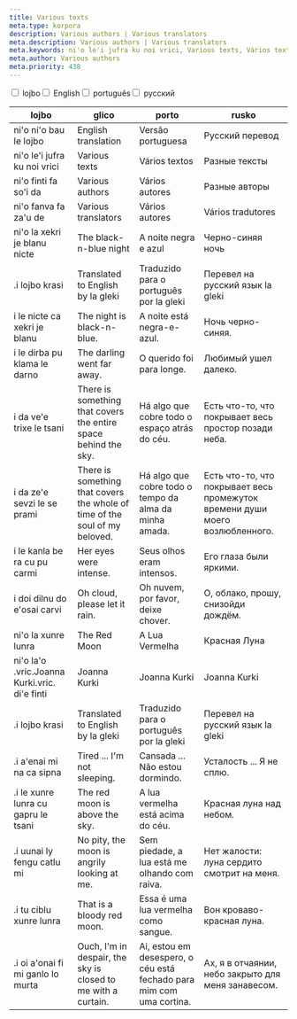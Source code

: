 ```yaml
---
title: Various texts
meta.type: korpora
description: Various authors | Various translators
meta.description: Various authors | Various translators
meta.keywords: ni'o le'i jufra ku noi vrici, Various texts, Vários textos, Разные тексты
meta.author: Various authors
meta.priority: 438
---
```


<div class="w-full">
  <input
    type="checkbox"
    id="hide-column-lojbo"
    class="hide-column-checkbox-lojbo"
  />
  <label
    for="hide-column-lojbo"
    class="hide-column-button-lojbo float-left drop-shadow bg-teal-100 hover:bg-teal-600 focus:bg-teal-600 text-gray-900 hover:text-white font-bold leading-normal select-none py-2 px-4"
    >lojbo</label
  ><input
    type="checkbox"
    id="hide-column-glico"
    class="hide-column-checkbox-glico"
  />
  <label
    for="hide-column-glico"
    class="hide-column-button-glico float-left drop-shadow bg-teal-100 hover:bg-teal-600 focus:bg-teal-600 text-gray-900 hover:text-white font-bold leading-normal select-none py-2 px-4"
    >English</label
  ><input
    type="checkbox"
    id="hide-column-porto"
    class="hide-column-checkbox-porto"
  />
  <label
    for="hide-column-porto"
    class="hide-column-button-porto float-left drop-shadow bg-teal-100 hover:bg-teal-600 focus:bg-teal-600 text-gray-900 hover:text-white font-bold leading-normal select-none py-2 px-4"
    >português</label
  ><input
    type="checkbox"
    id="hide-column-rusko"
    class="hide-column-checkbox-rusko"
  />
  <label
    for="hide-column-rusko"
    class="hide-column-button-rusko float-left drop-shadow bg-teal-100 hover:bg-teal-600 focus:bg-teal-600 text-gray-900 hover:text-white font-bold leading-normal select-none py-2 px-4"
    >русский</label
  >
  <div class="clear-both" />
  <div class="w-full overflow-x-auto">
    <table
      class="mt-2 table-fixed max-w-full border font-light text-left text-sm"
    >
      <thead class="border-b italic">
        <tr>
          <th scope="col" class="w-40 p-2 column-class-lojbo">lojbo</th>
          <th scope="col" class="w-40 p-2 column-class-glico">glico</th>
          <th scope="col" class="w-40 p-2 column-class-porto">porto</th>
          <th scope="col" class="w-40 p-2 column-class-rusko">rusko</th>
        </tr>
      </thead>
      <tbody>
        <tr
          class="border-b transition duration-300 ease-in-out hover:bg-neutral-100 dark:hover:bg-neutral-100"
        >
          <td class="font-bold text-left align-text-top p-2 column-class-lojbo">
            ni&#039;o ni&#039;o bau le lojbo
          </td>
          <td class="font-bold text-left align-text-top p-2 column-class-glico">
            English translation
          </td>
          <td class="font-bold text-left align-text-top p-2 column-class-porto">
            Versão portuguesa
          </td>
          <td class="font-bold text-left align-text-top p-2 column-class-rusko">
            Русский перевод
          </td>
        </tr>
        <tr
          class="border-b transition duration-300 ease-in-out hover:bg-neutral-100 dark:hover:bg-neutral-100"
        >
          <td
            class="italic text-gray-500 text-left align-text-top p-2 column-class-lojbo"
          >
            ni&#039;o le&#039;i jufra ku noi vrici
          </td>
          <td
            class="italic text-gray-500 text-left align-text-top p-2 column-class-glico"
          >
            Various texts
          </td>
          <td
            class="italic text-gray-500 text-left align-text-top p-2 column-class-porto"
          >
            Vários textos
          </td>
          <td
            class="italic text-gray-500 text-left align-text-top p-2 column-class-rusko"
          >
            Разные тексты
          </td>
        </tr>
        <tr
          class="border-b transition duration-300 ease-in-out hover:bg-neutral-100 dark:hover:bg-neutral-100"
        >
          <td
            class="italic text-gray-500 text-left align-text-top p-2 column-class-lojbo"
          >
            ni&#039;o finti fa so&#039;i da
          </td>
          <td
            class="italic text-gray-500 text-left align-text-top p-2 column-class-glico"
          >
            Various authors
          </td>
          <td
            class="italic text-gray-500 text-left align-text-top p-2 column-class-porto"
          >
            Vários autores
          </td>
          <td
            class="italic text-gray-500 text-left align-text-top p-2 column-class-rusko"
          >
            Разные авторы
          </td>
        </tr>
        <tr
          class="border-b transition duration-300 ease-in-out hover:bg-neutral-100 dark:hover:bg-neutral-100"
        >
          <td
            class="italic text-gray-500 text-left align-text-top p-2 column-class-lojbo"
          >
            ni&#039;o fanva fa za&#039;u de
          </td>
          <td
            class="italic text-gray-500 text-left align-text-top p-2 column-class-glico"
          >
            Various translators
          </td>
          <td
            class="italic text-gray-500 text-left align-text-top p-2 column-class-porto"
          >
            Vários autores
          </td>
          <td
            class="italic text-gray-500 text-left align-text-top p-2 column-class-rusko"
          >
            Vários tradutores
          </td>
        </tr>
        <tr
          class="border-b transition duration-300 ease-in-out hover:bg-neutral-100 dark:hover:bg-neutral-100"
        >
          <td
            class="italic text-gray-500 text-left align-text-top p-2 column-class-lojbo"
          >
            ni&#039;o la xekri je blanu nicte
          </td>
          <td
            class="italic text-gray-500 text-left align-text-top p-2 column-class-glico"
          >
            The black-n-blue night
          </td>
          <td
            class="italic text-gray-500 text-left align-text-top p-2 column-class-porto"
          >
            A noite negra e azul
          </td>
          <td
            class="italic text-gray-500 text-left align-text-top p-2 column-class-rusko"
          >
            Черно-синяя ночь
          </td>
        </tr>
        <tr
          class="border-b transition duration-300 ease-in-out hover:bg-neutral-100 dark:hover:bg-neutral-100"
        >
          <td class="text-left align-text-top p-2 column-class-lojbo">
            .i lojbo krasi
          </td>
          <td class="text-left align-text-top p-2 column-class-glico">
            Translated to English by la gleki
          </td>
          <td class="text-left align-text-top p-2 column-class-porto">
            Traduzido para o português por la gleki
          </td>
          <td class="text-left align-text-top p-2 column-class-rusko">
            Перевел на русский язык la gleki
          </td>
        </tr>
        <tr
          class="border-b transition duration-300 ease-in-out hover:bg-neutral-100 dark:hover:bg-neutral-100"
        >
          <td class="text-left align-text-top p-2 column-class-lojbo">
            i le nicte ca xekri je blanu
          </td>
          <td class="text-left align-text-top p-2 column-class-glico">
            The night is black-n-blue.
          </td>
          <td class="text-left align-text-top p-2 column-class-porto">
            A noite está negra-e-azul.
          </td>
          <td class="text-left align-text-top p-2 column-class-rusko">
            Ночь черно-синяя.
          </td>
        </tr>
        <tr
          class="border-b transition duration-300 ease-in-out hover:bg-neutral-100 dark:hover:bg-neutral-100"
        >
          <td class="text-left align-text-top p-2 column-class-lojbo">
            i le dirba pu klama le darno
          </td>
          <td class="text-left align-text-top p-2 column-class-glico">
            The darling went far away.
          </td>
          <td class="text-left align-text-top p-2 column-class-porto">
            O querido foi para longe.
          </td>
          <td class="text-left align-text-top p-2 column-class-rusko">
            Любимый ушел далеко.
          </td>
        </tr>
        <tr
          class="border-b transition duration-300 ease-in-out hover:bg-neutral-100 dark:hover:bg-neutral-100"
        >
          <td class="text-left align-text-top p-2 column-class-lojbo">
            i da ve&#039;e trixe le tsani
          </td>
          <td class="text-left align-text-top p-2 column-class-glico">
            There is something that covers the entire space behind the sky.
          </td>
          <td class="text-left align-text-top p-2 column-class-porto">
            Há algo que cobre todo o espaço atrás do céu.
          </td>
          <td class="text-left align-text-top p-2 column-class-rusko">
            Есть что-то, что покрывает весь простор позади неба.
          </td>
        </tr>
        <tr
          class="border-b transition duration-300 ease-in-out hover:bg-neutral-100 dark:hover:bg-neutral-100"
        >
          <td class="text-left align-text-top p-2 column-class-lojbo">
            i da ze&#039;e sevzi le se prami
          </td>
          <td class="text-left align-text-top p-2 column-class-glico">
            There is something that covers the whole of time of the soul of my
            beloved.
          </td>
          <td class="text-left align-text-top p-2 column-class-porto">
            Há algo que cobre todo o tempo da alma da minha amada.
          </td>
          <td class="text-left align-text-top p-2 column-class-rusko">
            Есть что-то, что покрывает весь промежуток времени души моего
            возлюбленного.
          </td>
        </tr>
        <tr
          class="border-b transition duration-300 ease-in-out hover:bg-neutral-100 dark:hover:bg-neutral-100"
        >
          <td class="text-left align-text-top p-2 column-class-lojbo">
            i le kanla be ra cu pu carmi
          </td>
          <td class="text-left align-text-top p-2 column-class-glico">
            Her eyes were intense.
          </td>
          <td class="text-left align-text-top p-2 column-class-porto">
            Seus olhos eram intensos.
          </td>
          <td class="text-left align-text-top p-2 column-class-rusko">
            Его глаза были яркими.
          </td>
        </tr>
        <tr
          class="border-b transition duration-300 ease-in-out hover:bg-neutral-100 dark:hover:bg-neutral-100"
        >
          <td class="text-left align-text-top p-2 column-class-lojbo">
            i doi dilnu do e&#039;osai carvi
          </td>
          <td class="text-left align-text-top p-2 column-class-glico">
            Oh cloud, please let it rain.
          </td>
          <td class="text-left align-text-top p-2 column-class-porto">
            Oh nuvem, por favor, deixe chover.
          </td>
          <td class="text-left align-text-top p-2 column-class-rusko">
            О, облако, прошу, снизойди дождём.
          </td>
        </tr>
        <tr
          class="border-b transition duration-300 ease-in-out hover:bg-neutral-100 dark:hover:bg-neutral-100"
        >
          <td
            class="italic text-gray-500 text-left align-text-top p-2 column-class-lojbo"
          >
            ni&#039;o la xunre lunra
          </td>
          <td
            class="italic text-gray-500 text-left align-text-top p-2 column-class-glico"
          >
            The Red Moon
          </td>
          <td
            class="italic text-gray-500 text-left align-text-top p-2 column-class-porto"
          >
            A Lua Vermelha
          </td>
          <td
            class="italic text-gray-500 text-left align-text-top p-2 column-class-rusko"
          >
            Красная Луна
          </td>
        </tr>
        <tr
          class="border-b transition duration-300 ease-in-out hover:bg-neutral-100 dark:hover:bg-neutral-100"
        >
          <td class="text-left align-text-top p-2 column-class-lojbo">
            ni&#039;o la&#039;o .vric.Joanna Kurki.vric. di&#039;e finti
          </td>
          <td class="text-left align-text-top p-2 column-class-glico">
            Joanna Kurki
          </td>
          <td class="text-left align-text-top p-2 column-class-porto">
            Joanna Kurki
          </td>
          <td class="text-left align-text-top p-2 column-class-rusko">
            Joanna Kurki
          </td>
        </tr>
        <tr
          class="border-b transition duration-300 ease-in-out hover:bg-neutral-100 dark:hover:bg-neutral-100"
        >
          <td class="text-left align-text-top p-2 column-class-lojbo">
            .i lojbo krasi
          </td>
          <td class="text-left align-text-top p-2 column-class-glico">
            Translated to English by la gleki
          </td>
          <td class="text-left align-text-top p-2 column-class-porto">
            Traduzido para o português por la gleki
          </td>
          <td class="text-left align-text-top p-2 column-class-rusko">
            Перевел на русский язык la gleki
          </td>
        </tr>
        <tr
          class="border-b transition duration-300 ease-in-out hover:bg-neutral-100 dark:hover:bg-neutral-100"
        >
          <td class="text-left align-text-top p-2 column-class-lojbo">
            .i a&#039;enai mi na ca sipna
          </td>
          <td class="text-left align-text-top p-2 column-class-glico">
            Tired ... I&#039;m not sleeping.
          </td>
          <td class="text-left align-text-top p-2 column-class-porto">
            Cansada ... Não estou dormindo.
          </td>
          <td class="text-left align-text-top p-2 column-class-rusko">
            Усталость ... Я не сплю.
          </td>
        </tr>
        <tr
          class="border-b transition duration-300 ease-in-out hover:bg-neutral-100 dark:hover:bg-neutral-100"
        >
          <td class="text-left align-text-top p-2 column-class-lojbo">
            .i le xunre lunra cu gapru le tsani
          </td>
          <td class="text-left align-text-top p-2 column-class-glico">
            The red moon is above the sky.
          </td>
          <td class="text-left align-text-top p-2 column-class-porto">
            A lua vermelha está acima do céu.
          </td>
          <td class="text-left align-text-top p-2 column-class-rusko">
            Красная луна над небом.
          </td>
        </tr>
        <tr
          class="border-b transition duration-300 ease-in-out hover:bg-neutral-100 dark:hover:bg-neutral-100"
        >
          <td class="text-left align-text-top p-2 column-class-lojbo">
            .i uunai ly fengu catlu mi
          </td>
          <td class="text-left align-text-top p-2 column-class-glico">
            No pity, the moon is angrily looking at me.
          </td>
          <td class="text-left align-text-top p-2 column-class-porto">
            Sem piedade, a lua está me olhando com raiva.
          </td>
          <td class="text-left align-text-top p-2 column-class-rusko">
            Нет жалости: луна сердито смотрит на меня.
          </td>
        </tr>
        <tr
          class="border-b transition duration-300 ease-in-out hover:bg-neutral-100 dark:hover:bg-neutral-100"
        >
          <td class="text-left align-text-top p-2 column-class-lojbo">
            .i tu ciblu xunre lunra
          </td>
          <td class="text-left align-text-top p-2 column-class-glico">
            That is a bloody red moon.
          </td>
          <td class="text-left align-text-top p-2 column-class-porto">
            Essa é uma lua vermelha como sangue.
          </td>
          <td class="text-left align-text-top p-2 column-class-rusko">
            Вон кроваво-красная луна.
          </td>
        </tr>
        <tr
          class="border-b transition duration-300 ease-in-out hover:bg-neutral-100 dark:hover:bg-neutral-100"
        >
          <td class="text-left align-text-top p-2 column-class-lojbo">
            .i oi a&#039;onai fi mi ganlo lo murta
          </td>
          <td class="text-left align-text-top p-2 column-class-glico">
            Ouch, I&#039;m in despair, the sky is closed to me with a curtain.
          </td>
          <td class="text-left align-text-top p-2 column-class-porto">
            Ai, estou em desespero, o céu está fechado para mim com uma cortina.
          </td>
          <td class="text-left align-text-top p-2 column-class-rusko">
            Ах, я в отчаянии, небо закрыто для меня занавесом.
          </td>
        </tr>
      </tbody>
    </table>
  </div>
</div>
